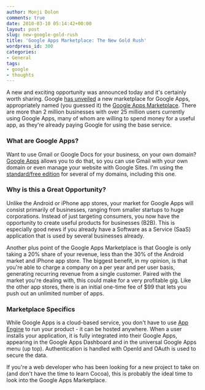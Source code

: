```yaml
---
author: Monji Dolon
comments: true
date: 2010-03-10 05:14:42+00:00
layout: post
slug: new-google-gold-rush
title: 'Google Apps Marketplace: The New Gold Rush'
wordpress_id: 300
categories:
- General
tags:
- google
- thoughts
---
```


A new and exciting opportunity was announced today and it's certainly worth sharing.  Google [has unveiled](http://googleblog.blogspot.com/2010/03/open-for-business-google-apps.html) a new marketplace for Google Apps, appropriately named (you guessed it) the [Google Apps Marketplace](http://google.com/appsmarketplace).  There are more than 2 million businesses with over 25 million users currently using Google Apps, many of whom are willing to spend money for a useful app, as they're already paying Google for using the base service.


### What are Google Apps?

Want to use Gmail or Google Docs for your business, on your own domain?  [Google Apps](http://www.google.com/apps/intl/en/business/index.html) allows you to do that, so you can use Gmail with your own domain or even manage your website with Google Sites.  I'm using the [standard/free edition](http://www.google.com/apps/intl/en/group/index.html) for several of my domains, including this one.


### Why is this a Great Opportunity?

Unlike the Android or iPhone app stores, your market for Google Apps will consist primarily of businesses, ranging from smaller startups to huge corporations.  Instead of just targeting consumers, you now have the opportunity to create useful products for businesses (B2B).  This is especially good news if you already have a Software as a Service (SaaS) application that is used by several businesses already.

Another plus point of the Google Apps Marketplace is that Google is only taking a 20% share of your revenue, less than the 30% of the Android market and iPhone app store.  The biggest benefit, in my opinion, is that you're able to charge a company on a per year and per user basis, generating recurring revenue from a single customer.  Paired with the market you're dealing with, this could make for a very profitable gig.  Like the other app stores, there is an initial one-time fee of $99 that lets you push out an unlimited number of apps.


### Marketplace Specifics

While Google Apps is a cloud-based service, you don't have to use [App Engine](http://code.google.com/appengine/) to run your product - it can be hosted anywhere.  When a user installs your application, it is fully integrated into their Google Apps, appearing in the Google Apps Dashboard and in the universal Google Apps menu (up top).  Authentication is handled with OpenId and OAuth is used to secure the data.


If you're a web developer who has been looking for a new project to take on (and don't have the time to learn Cocoa), this is probably the ideal time to look into the Google Apps Marketplace.